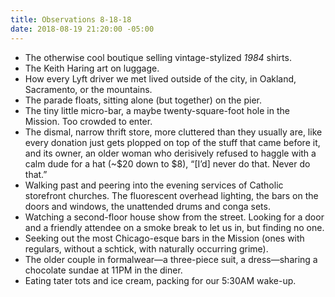 ```yaml
---
title: Observations 8-18-18
date: 2018-08-19 21:20:00 -05:00
---
```


- The otherwise cool boutique selling vintage-stylized *1984* shirts.
- The Keith Haring art on luggage.
- How every Lyft driver we met lived outside of the city, in Oakland, Sacramento, or the mountains.
- The parade floats, sitting alone (but together) on the pier.
- The tiny little micro-bar, a maybe twenty-square-foot hole in the Mission. Too crowded to enter.
- The dismal, narrow thrift store, more cluttered than they usually are, like every donation just gets plopped on top of the stuff that came before it, and its owner, an older woman who derisively refused to haggle with a calm dude for a hat (~$20 down to $8), “[I’d] never do that. Never do that.”
- Walking past and peering into the evening services of Catholic storefront churches. The fluorescent overhead lighting, the bars on the doors and windows, the unattended drums and conga sets.
- Watching a second-floor house show from the street. Looking for a door and a friendly attendee on a smoke break to let us in, but finding no one.
- Seeking out the most Chicago-esque bars in the Mission (ones with regulars, without a schtick, with naturally occurring grime).
- The older couple in formalwear—a three-piece suit, a dress—sharing a chocolate sundae at 11PM in the diner.
- Eating tater tots and ice cream, packing for our 5:30AM wake-up.
